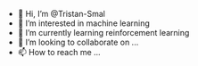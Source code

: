 - 👋 Hi, I’m @Tristan-Smal
- 👀 I’m interested in machine learning
- 🌱 I’m currently learning reinforcement learning
- 💞️ I’m looking to collaborate on ...
- 📫 How to reach me ...

<!---
Tristan-Smal/Tristan-Smal is a ✨ special ✨ repository because its `README.md` (this file) appears on your GitHub profile.
You can click the Preview link to take a look at your changes.
--->
